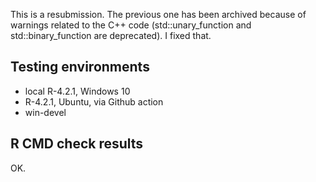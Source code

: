 This is a resubmission. The previous one has been archived because of 
warnings related to the C++ code (std::unary_function and std::binary_function 
are deprecated). I fixed that.


## Testing environments

- local R-4.2.1, Windows 10
- R-4.2.1, Ubuntu, via Github action
- win-devel


## R CMD check results

OK.
